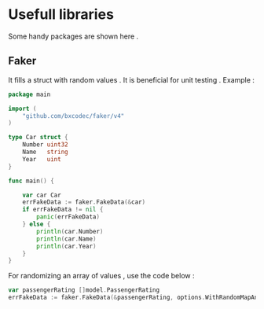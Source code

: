 # Usefull libraries

Some handy packages are shown here . 

## Faker

It fills a struct with random values . It is beneficial for unit testing . 
Example  :
```go
package main

import (
	"github.com/bxcodec/faker/v4"
)

type Car struct {
	Number uint32
	Name   string
	Year   uint
}

func main() {

	var car Car
	errFakeData := faker.FakeData(&car)
	if errFakeData != nil {
		panic(errFakeData)
	} else {
		println(car.Number)
		println(car.Name)
		println(car.Year)
	}
}

```

For randomizing an array of values , use the code below : 
```go
var passengerRating []model.PassengerRating
errFakeData := faker.FakeData(&passengerRating, options.WithRandomMapAndSliceMaxSize(uint(5)))
```
